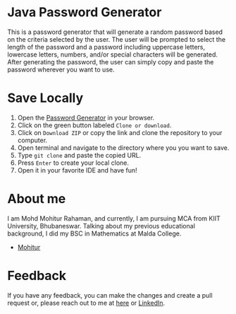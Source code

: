 # Java Password Generator
This is a password generator that will generate a random password based on the criteria selected by the user. The user will be prompted to select the length of the password and a password including uppercase letters, lowercase letters, numbers, and/or special characters will be generated. After generating the password, the user can simply copy and paste the password wherever you want to use.

# Save Locally
1. Open the [Password Generator](#https://github.com/Mohitur669/Random-Password-Generator) in your browser.
2. Click on the green button labeled `Clone or download`.
3. Click on `Download ZIP` or copy the link and clone the repository to your computer.
4. Open terminal and navigate to the directory where you you want to save.
5. Type `git clone` and paste the copied URL.
6. Press `Enter` to create your local clone.
7. Open it in your favorite IDE and have fun!

# About me
I am Mohd Mohitur Rahaman, and currently, I am pursuing MCA from KIIT University, Bhubaneswar. Talking about my previous educational background, I did my BSC in Mathematics at Malda College.

- [Mohitur](https://linktr.ee/mohitur)

# Feedback
If you have any feedback, you can make the changes and create a pull request or, please reach out to me at [here](mohitur669@gmail.com) or [LinkedIn](https://www.linkedin.com/in/mohitur02).
